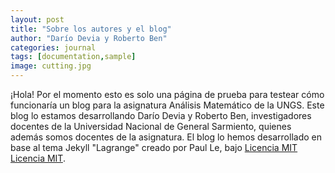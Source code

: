 ```yaml
---
layout: post
title: "Sobre los autores y el blog"
author: "Darío Devia y Roberto Ben"
categories: journal
tags: [documentation,sample]
image: cutting.jpg
---
```


¡Hola! Por el momento esto es solo una página de prueba para testear cómo funcionaría un blog para la asignatura Análisis Matemático de la UNGS. Este blog lo estamos desarrollando Darío Devia y Roberto Ben, investigadores docentes de la Universidad Nacional de General Sarmiento, quienes además somos docentes de la asignatura. 
El blog lo hemos desarrollado en base al tema Jekyll "Lagrange" creado por Paul Le, bajo <a href="{{ site.baseurl }}/LICENSE.md">Licencia MIT</a> [Licencia MIT](LICENSE.md).
